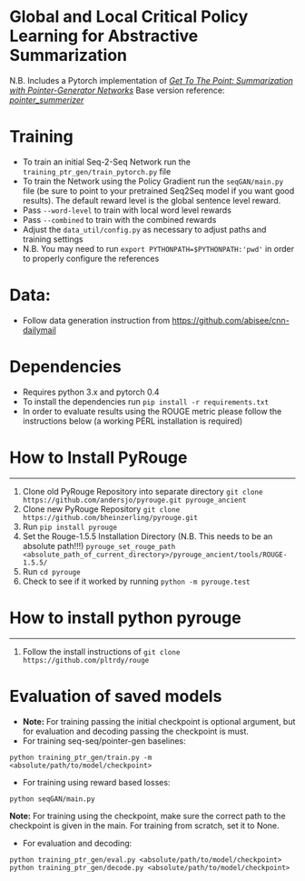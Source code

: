 # Global and Local Critical Policy Learning for Abstractive Summarization


N.B.
Includes a Pytorch implementation of *[Get To The Point: Summarization with Pointer-Generator Networks](https://arxiv.org/abs/1704.04368)*
Base version reference: *[pointer_summerizer](https://github.com/atulkum/pointer_summarizer)*

# Training
* To train an initial Seq-2-Seq Network run the `training_ptr_gen/train_pytorch.py` file
* To train the Network using the Policy Gradient run the `seqGAN/main.py` file (be sure to point to your pretrained Seq2Seq model if you want good results). The default reward level is the global sentence level reward. 
* Pass `--word-level` to train with local word level rewards
* Pass `--combined` to train with the combined rewards
* Adjust the `data_util/config.py` as necessary to adjust paths and training settings
* N.B. You may need to run `export PYTHONPATH=$PYTHONPATH:'pwd'` in order to properly configure the references


# Data:
* Follow data generation instruction from https://github.com/abisee/cnn-dailymail 

# Dependencies
* Requires python 3.x and pytorch 0.4
* To install the dependencies run `pip install -r requirements.txt`
* In order to evaluate results using the ROUGE metric please follow the instructions below (a working PERL installation is required)


# How to Install PyRouge
--------------------------------------------
1. Clone old PyRouge Repository into separate directory `git clone https://github.com/andersjo/pyrouge.git pyrouge_ancient`
2. Clone new PyRouge Repository `git clone https://github.com/bheinzerling/pyrouge.git`
3. Run `pip install pyrouge`
4. Set the Rouge-1.5.5 Installation Directory (N.B. This needs to be an absolute path!!!)
  `pyrouge_set_rouge_path <absolute_path_of_current_directory>/pyrouge_ancient/tools/ROUGE-1.5.5/`
5. Run `cd pyrouge`
6. Check to see if it worked by running `python -m pyrouge.test`

# How to install python pyrouge
--------------------------------------------
1. Follow the install instructions of `git clone https://github.com/pltrdy/rouge`


# Evaluation of saved models
* **Note:** For training passing the initial checkpoint is optional argument, but for evaluation and decoding passing the checkpoint is must.
* For training seq-seq/pointer-gen baselines:
```
python training_ptr_gen/train.py -m <absolute/path/to/model/checkpoint>
```
* For training using reward based losses:
```
python seqGAN/main.py
```
**Note:** For training using the checkpoint, make sure the correct path to the checkpoint is given in the main. For training from scratch, set it to None. 
* For evaluation and decoding:
```
python training_ptr_gen/eval.py <absolute/path/to/model/checkpoint>
python training_ptr_gen/decode.py <absolute/path/to/model/checkpoint>
```
